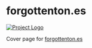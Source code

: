 # forgottenton.es

[![Project Logo][logo-small]][logo-large-link]

Cover page for [forgottenton.es](https://forgottenton.es)


[//]: ---Named-Links---

[logo-small]: assets/images/logo-v1.1-aged-x500.png
[logo-large-link]: assets/images/logo-v1.1-aged-x1000.png
